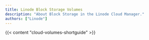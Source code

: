 ```yaml
---
title: Linode Block Storage Volumes
description: "About Block Storage in the Linode Cloud Manager."
authors: ["Linode"]
---
```


{{< content "cloud-volumes-shortguide" >}}
